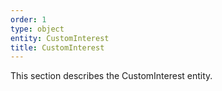 ```yaml
---
order: 1
type: object
entity: CustomInterest
title: CustomInterest
---
```


This section describes the CustomInterest entity.
